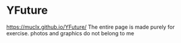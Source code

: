 # YFuture
https://muclx.github.io/YFuture/
The entire page is made purely for exercise. photos and graphics do not belong to me
